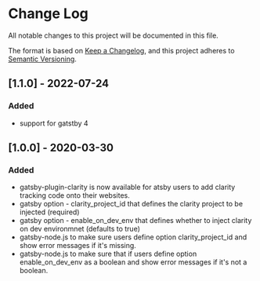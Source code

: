 # Change Log

All notable changes to this project will be documented in this file.

The format is based on [Keep a Changelog](https://keepachangelog.com/en/1.0.0/),
and this project adheres to [Semantic Versioning](https://semver.org/spec/v2.0.0.html).

## [1.1.0] - 2022-07-24

### Added

- support for gatstby 4

## [1.0.0] - 2020-03-30

### Added

- gatsby-plugin-clarity is now available for atsby users to add clarity tracking code onto their websites.
- gatsby option - clarity_project_id that defines the clarity project to be injected (required)
- gatsby option - enable_on_dev_env that defines whether to inject clarity on dev environmnet (defaults to true)
- gatsby-node.js to make sure users define option clarity_project_id and show error messages if it's missing.
- gatsby-node.js to make sure that if users define option enable_on_dev_env as a boolean and show error messages if it's not a boolean.
